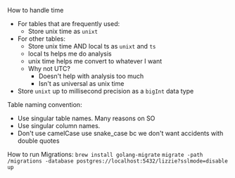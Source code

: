 How to handle time
- For tables that are frequently used:
  - Store unix time as `unixt`
- For other tables:
  - Store unix time AND local ts as `unixt` and `ts`
  - local ts helps me do analysis
  - unix time helps me convert to whatever I want
  - Why not UTC?
    - Doesn't help with analysis too much
    - Isn't as universal as unix time
-  Store `unixt` up to millisecond precision as a `bigInt` data type

 Table naming convention:
  - Use singular table names. Many reasons on SO
  - Use singular column names.
  - Don't use camelCase use snake_case bc we don't want accidents with double quotes

How to run Migrations:
`brew install golang-migrate`
`migrate -path /migrations -database postgres://localhost:5432/lizzie?sslmode=disable up`